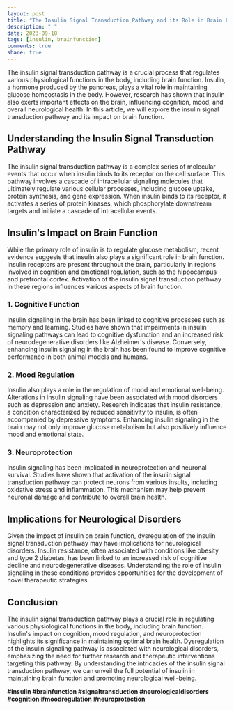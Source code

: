 ```yaml
---
layout: post
title: "The Insulin Signal Transduction Pathway and its Role in Brain Function"
description: " "
date: 2023-09-18
tags: [insulin, brainfunction]
comments: true
share: true
---
```


The insulin signal transduction pathway is a crucial process that regulates various physiological functions in the body, including brain function. Insulin, a hormone produced by the pancreas, plays a vital role in maintaining glucose homeostasis in the body. However, research has shown that insulin also exerts important effects on the brain, influencing cognition, mood, and overall neurological health. In this article, we will explore the insulin signal transduction pathway and its impact on brain function.

## Understanding the Insulin Signal Transduction Pathway

The insulin signal transduction pathway is a complex series of molecular events that occur when insulin binds to its receptor on the cell surface. This pathway involves a cascade of intracellular signaling molecules that ultimately regulate various cellular processes, including glucose uptake, protein synthesis, and gene expression. When insulin binds to its receptor, it activates a series of protein kinases, which phosphorylate downstream targets and initiate a cascade of intracellular events.

## Insulin's Impact on Brain Function

While the primary role of insulin is to regulate glucose metabolism, recent evidence suggests that insulin also plays a significant role in brain function. Insulin receptors are present throughout the brain, particularly in regions involved in cognition and emotional regulation, such as the hippocampus and prefrontal cortex. Activation of the insulin signal transduction pathway in these regions influences various aspects of brain function.

### 1. Cognitive Function

Insulin signaling in the brain has been linked to cognitive processes such as memory and learning. Studies have shown that impairments in insulin signaling pathways can lead to cognitive dysfunction and an increased risk of neurodegenerative disorders like Alzheimer's disease. Conversely, enhancing insulin signaling in the brain has been found to improve cognitive performance in both animal models and humans.

### 2. Mood Regulation

Insulin also plays a role in the regulation of mood and emotional well-being. Alterations in insulin signaling have been associated with mood disorders such as depression and anxiety. Research indicates that insulin resistance, a condition characterized by reduced sensitivity to insulin, is often accompanied by depressive symptoms. Enhancing insulin signaling in the brain may not only improve glucose metabolism but also positively influence mood and emotional state.

### 3. Neuroprotection

Insulin signaling has been implicated in neuroprotection and neuronal survival. Studies have shown that activation of the insulin signal transduction pathway can protect neurons from various insults, including oxidative stress and inflammation. This mechanism may help prevent neuronal damage and contribute to overall brain health.

## Implications for Neurological Disorders

Given the impact of insulin on brain function, dysregulation of the insulin signal transduction pathway may have implications for neurological disorders. Insulin resistance, often associated with conditions like obesity and type 2 diabetes, has been linked to an increased risk of cognitive decline and neurodegenerative diseases. Understanding the role of insulin signaling in these conditions provides opportunities for the development of novel therapeutic strategies.

## Conclusion

The insulin signal transduction pathway plays a crucial role in regulating various physiological functions in the body, including brain function. Insulin's impact on cognition, mood regulation, and neuroprotection highlights its significance in maintaining optimal brain health. Dysregulation of the insulin signaling pathway is associated with neurological disorders, emphasizing the need for further research and therapeutic interventions targeting this pathway. By understanding the intricacies of the insulin signal transduction pathway, we can unveil the full potential of insulin in maintaining brain function and promoting neurological well-being.

**#insulin #brainfunction #signaltransduction #neurologicaldisorders #cognition #moodregulation #neuroprotection**
